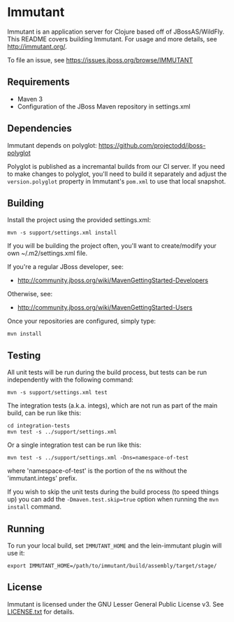 # Immutant

Immutant is an application server for Clojure based off of
JBossAS/WildFly. This README covers building Immutant. 
For usage and more details, see http://immutant.org/. 

To file an issue, see https://issues.jboss.org/browse/IMMUTANT

## Requirements

* Maven 3
* Configuration of the JBoss Maven repository in settings.xml


## Dependencies

Immutant depends on polyglot: https://github.com/projectodd/jboss-polyglot

Polyglot is published as a incremantal builds from our CI server. If
you need to make changes to polyglot, you'll need to build it
separately and adjust the `version.polyglot` property in Immutant's
`pom.xml` to use that local snapshot.

## Building

Install the project using the provided settings.xml:

    mvn -s support/settings.xml install

If you will be building the project often, you'll want to
create/modify your own ~/.m2/settings.xml file.

If you're a regular JBoss developer, see:

* http://community.jboss.org/wiki/MavenGettingStarted-Developers

Otherwise, see: 

* http://community.jboss.org/wiki/MavenGettingStarted-Users

Once your repositories are configured, simply type:

    mvn install

## Testing 

All unit tests will be run during the build process, but tests can be
run independently with the following command:

    mvn -s support/settings.xml test

The integration tests (a.k.a. integs), which are not run as part of
the main build, can be run like this:

    cd integration-tests
    mvn test -s ../support/settings.xml

Or a single integration test can be run like this:

    mvn test -s ../support/settings.xml -Dns=namespace-of-test

where 'namespace-of-test' is the portion of the ns without the
'immutant.integs' prefix.

If you wish to skip the unit tests during the build process (to speed
things up) you can add the `-Dmaven.test.skip=true` option when
running the `mvn install` command.

## Running

To run your local build, set `IMMUTANT_HOME` and the lein-immutant
plugin will use it:

    export IMMUTANT_HOME=/path/to/immutant/build/assembly/target/stage/


## License

Immutant is licensed under the GNU Lesser General Public License v3.
See [LICENSE.txt](licenses/LICENSE.txt) for details.


